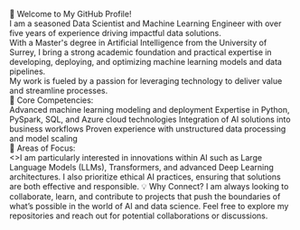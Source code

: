 👋 Welcome to My GitHub Profile!
<br />I am a seasoned Data Scientist and Machine Learning Engineer with over five years of experience driving impactful data solutions.<br>
With a Master's degree in Artificial Intelligence from the University of Surrey, I bring a strong academic foundation and practical expertise in developing, deploying, and optimizing machine learning models and data pipelines.<br>
My work is fueled by a passion for leveraging technology to deliver value and streamline processes.<br>
🌟 Core Competencies:<br>
Advanced machine learning modeling and deployment
Expertise in Python, PySpark, SQL, and Azure cloud technologies
Integration of AI solutions into business workflows
Proven experience with unstructured data processing and model scaling <br>
🚀 Areas of Focus: <br>
	<>I am particularly interested in innovations within AI such as Large Language Models (LLMs), Transformers, and advanced Deep Learning architectures. I also prioritize ethical AI practices, ensuring that solutions are both effective and responsible.
 💡 Why Connect? 
	I am always looking to collaborate, learn, and contribute to projects that push the boundaries of what’s possible in the world of AI and data science. Feel free to explore my repositories and reach out for potential collaborations or discussions.
